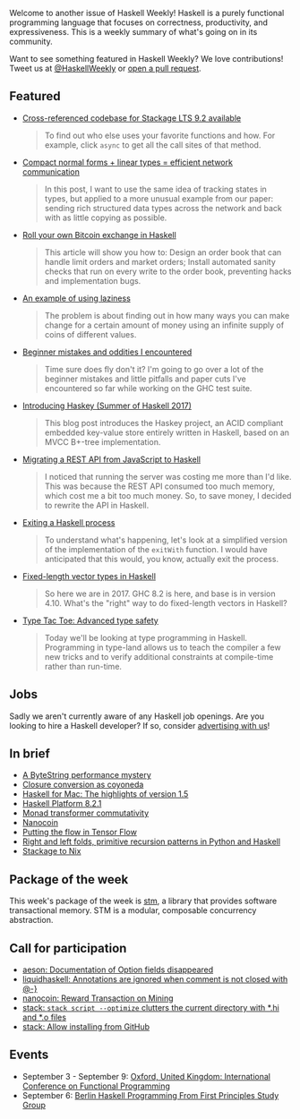 <!-- 2017-08-31 -->

Welcome to another issue of Haskell Weekly!
Haskell is a purely functional programming language that focuses on correctness, productivity, and expressiveness.
This is a weekly summary of what's going on in its community.

Want to see something featured in Haskell Weekly?
We love contributions!
Tweet us at [@HaskellWeekly](https://twitter.com/haskellweekly) or [open a pull request](https://github.com/haskellweekly/haskellweekly.github.io).

## Featured

-   [Cross-referenced codebase for Stackage LTS 9.2 available](https://mail.haskell.org/pipermail/haskell-cafe/2017-August/127823.html)

    > To find out who else uses your favorite functions and how. For example, click `async` to get all the call sites of that method.

-   [Compact normal forms + linear types = efficient network communication](https://www.tweag.io/posts/2017-08-24-linear-types-packed-data.html)

    > In this post, I want to use the same idea of tracking states in types, but applied to a more unusual example from our paper: sending rich structured data types across the network and back with as little copying as possible.

-   [Roll your own Bitcoin exchange in Haskell](http://www.michaelburge.us/2017/08/31/roll-your-own-bitcoin-exchange.html)

    > This article will show you how to: Design an order book that can handle limit orders and market orders; Install automated sanity checks that run on every write to the order book, preventing hacks and implementation bugs.

-   [An example of using laziness](https://noughtmare.gitlab.io/posts/2017-08-30-an-example-of-using-laziness.html)

    > The problem is about finding out in how many ways you can make change for a certain amount of money using an infinite supply of coins of different values.

-   [Beginner mistakes and oddities I encountered](https://jaredweakly.com/blog/beginner-mistakes-and-oddities-i-encountered/)

    > Time sure does fly don't it? I'm going to go over a lot of the beginner mistakes and little pitfalls and paper cuts I've encountered so far while working on the GHC test suite.

-   [Introducing Haskey (Summer of Haskell 2017)](https://deliquus.com/posts/2017-08-24-introducing-haskey.html)

    > This blog post introduces the Haskey project, an ACID compliant embedded key-value store entirely written in Haskell, based on an MVCC B+-tree implementation.

-   [Migrating a REST API from JavaScript to Haskell](https://blog.ismail-s.com/2017/08/30/migrating-a-rest-api-from-javascript-to-haskell/)

    > I noticed that running the server was costing me more than I'd like. This was because the REST API consumed too much memory, which cost me a bit too much money. So, to save money, I decided to rewrite the API in Haskell.

-   [Exiting a Haskell process](https://www.fpcomplete.com/blog/2017/08/exiting-haskell-process)

    > To understand what's happening, let's look at a simplified version of the implementation of the `exitWith` function. I would have anticipated that this would, you know, actually exit the process.

-   [Fixed-length vector types in Haskell](https://blog.jle.im/entry/fixed-length-vector-types-in-haskell.html)

    > So here we are in 2017. GHC 8.2 is here, and base is in version 4.10. What's the "right" way to do fixed-length vectors in Haskell?

-   [Type Tac Toe: Advanced type safety](http://chrispenner.ca/posts/type-tac-toe)

    > Today we'll be looking at type programming in Haskell. Programming in type-land allows us to teach the compiler a few new tricks and to verify additional constraints at compile-time rather than run-time.

## Jobs

Sadly we aren't currently aware of any Haskell job openings.
Are you looking to hire a Haskell developer?
If so, consider [advertising with us](https://haskellweekly.news/advertising.html)!

## In brief

-   [A ByteString performance mystery](http://teh.id.au/posts/2017/08/23/bytestring-performance-mystery/)
-   [Closure conversion as coyoneda](http://prl.ccs.neu.edu/blog/2017/08/28/closure-conversion-as-coyoneda/)
-   [Haskell for Mac: The highlights of version 1.5](http://blog.haskellformac.com/blog/version-15)
-   [Haskell Platform 8.2.1](https://mail.haskell.org/pipermail/haskell-cafe/2017-August/127789.html)
-   [Monad transformer commutativity](https://jship.github.io/posts/2017-08-27-monad-transformer-commutativity.html)
-   [Nanocoin](https://github.com/tdietert/nanocoin/blob/25fe5e8f24ccf54e475b3376eedce6766094bb38/README.md)
-   [Putting the flow in Tensor Flow](https://mmhaskell.com/blog/2017/8/28/putting-the-flow-in-tensor-flow)
-   [Right and left folds, primitive recursion patterns in Python and Haskell](http://eli.thegreenplace.net/2017/right-and-left-folds-primitive-recursion-patterns-in-python-and-haskell)
-   [Stackage to Nix](https://blog.typeable.io/posts/2017-08-24-stackage2nix.html)

## Package of the week

This week's package of the week is [stm](https://www.stackage.org/lts-9.2/package/stm-2.4.4.1),
a library that provides software transactional memory.
STM is a modular, composable concurrency abstraction.

## Call for participation

-   [aeson: Documentation of Option fields disappeared](https://github.com/bos/aeson/issues/576)
-   [liquidhaskell: Annotations are ignored when comment is not closed with @-}](https://github.com/ucsd-progsys/liquidhaskell/issues/1049)
-   [nanocoin: Reward Transaction on Mining](https://github.com/tdietert/nanocoin/issues/7)
-   [stack: `stack script --optimize` clutters the current directory with *.hi and *.o files](https://github.com/commercialhaskell/stack/issues/3371)
-   [stack: Allow installing from GitHub](https://github.com/commercialhaskell/stack/issues/1278)

## Events

-   September 3 - September 9: [Oxford, United Kingdom: International Conference on Functional Programming](http://conf.researchr.org/home/icfp-2017)
-   September 6: [Berlin Haskell Programming From First Principles Study Group](https://www.meetup.com/Berlin-Functional-Programming-Group/events/242559370/)

